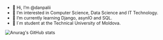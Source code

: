 - 👋 Hi, I’m @danpalii
- 👀 I’m interested in Computer Science, Data Science and IT Technology.
- 🌱 I’m currently learning Django, asynIO and SQL.
- 🏫 I`m student at the Technical University of Moldova.



![Anurag's GitHub stats](https://github-readme-stats.vercel.app/api?username=danpalii&show_icons=true&theme=gruvbox)

